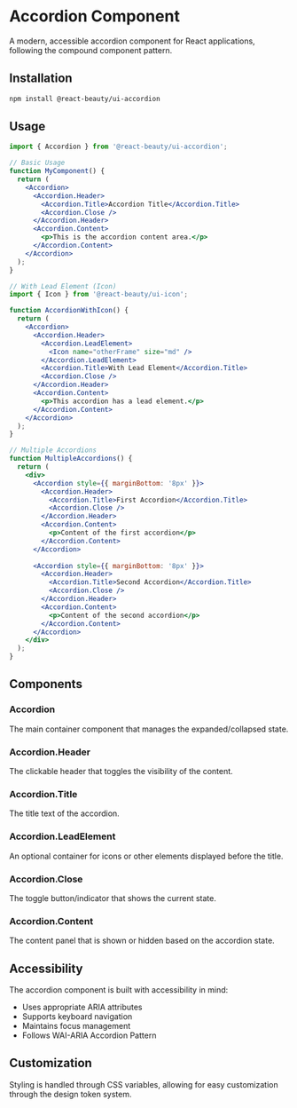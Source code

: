 # Accordion Component

A modern, accessible accordion component for React applications, following the compound component pattern.

## Installation

```bash
npm install @react-beauty/ui-accordion
```

## Usage

```jsx
import { Accordion } from '@react-beauty/ui-accordion';

// Basic Usage
function MyComponent() {
  return (
    <Accordion>
      <Accordion.Header>
        <Accordion.Title>Accordion Title</Accordion.Title>
        <Accordion.Close />
      </Accordion.Header>
      <Accordion.Content>
        <p>This is the accordion content area.</p>
      </Accordion.Content>
    </Accordion>
  );
}

// With Lead Element (Icon)
import { Icon } from '@react-beauty/ui-icon';

function AccordionWithIcon() {
  return (
    <Accordion>
      <Accordion.Header>
        <Accordion.LeadElement>
          <Icon name="otherFrame" size="md" />
        </Accordion.LeadElement>
        <Accordion.Title>With Lead Element</Accordion.Title>
        <Accordion.Close />
      </Accordion.Header>
      <Accordion.Content>
        <p>This accordion has a lead element.</p>
      </Accordion.Content>
    </Accordion>
  );
}

// Multiple Accordions
function MultipleAccordions() {
  return (
    <div>
      <Accordion style={{ marginBottom: '8px' }}>
        <Accordion.Header>
          <Accordion.Title>First Accordion</Accordion.Title>
          <Accordion.Close />
        </Accordion.Header>
        <Accordion.Content>
          <p>Content of the first accordion</p>
        </Accordion.Content>
      </Accordion>
      
      <Accordion style={{ marginBottom: '8px' }}>
        <Accordion.Header>
          <Accordion.Title>Second Accordion</Accordion.Title>
          <Accordion.Close />
        </Accordion.Header>
        <Accordion.Content>
          <p>Content of the second accordion</p>
        </Accordion.Content>
      </Accordion>
    </div>
  );
}
```

## Components

### Accordion

The main container component that manages the expanded/collapsed state.

### Accordion.Header

The clickable header that toggles the visibility of the content.

### Accordion.Title

The title text of the accordion.

### Accordion.LeadElement

An optional container for icons or other elements displayed before the title.

### Accordion.Close

The toggle button/indicator that shows the current state.

### Accordion.Content

The content panel that is shown or hidden based on the accordion state.

## Accessibility

The accordion component is built with accessibility in mind:
- Uses appropriate ARIA attributes
- Supports keyboard navigation
- Maintains focus management
- Follows WAI-ARIA Accordion Pattern

## Customization

Styling is handled through CSS variables, allowing for easy customization through the design token system.